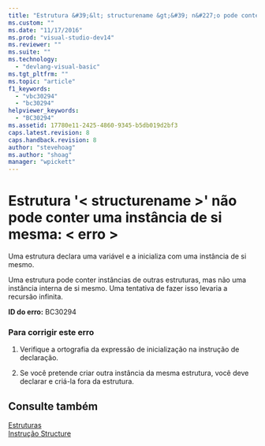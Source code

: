 ```yaml
---
title: "Estrutura &#39;&lt; structurename &gt;&#39; n&#227;o pode conter uma inst&#226;ncia de si mesma: &lt; erro &gt; | Microsoft Docs"
ms.custom: ""
ms.date: "11/17/2016"
ms.prod: "visual-studio-dev14"
ms.reviewer: ""
ms.suite: ""
ms.technology: 
  - "devlang-visual-basic"
ms.tgt_pltfrm: ""
ms.topic: "article"
f1_keywords: 
  - "vbc30294"
  - "bc30294"
helpviewer_keywords: 
  - "BC30294"
ms.assetid: 17780e11-2425-4860-9345-b5db019d2bf3
caps.latest.revision: 8
caps.handback.revision: 8
author: "stevehoag"
ms.author: "shoag"
manager: "wpickett"
---
```

# Estrutura &#39;&lt; structurename &gt;&#39; n&#227;o pode conter uma inst&#226;ncia de si mesma: &lt; erro &gt;
Uma estrutura declara uma variável e a inicializa com uma instância de si mesmo.  
  
 Uma estrutura pode conter instâncias de outras estruturas, mas não uma instância interna de si mesmo. Uma tentativa de fazer isso levaria a recursão infinita.  
  
 **ID do erro:** BC30294  
  
### Para corrigir este erro  
  
1.  Verifique a ortografia da expressão de inicialização na instrução de declaração.  
  
2.  Se você pretende criar outra instância da mesma estrutura, você deve declarar e criá\-la fora da estrutura.  
  
## Consulte também  
 [Estruturas](../../visual-basic/programming-guide/language-features/data-types/structures.md)   
 [Instrução Structure](../../visual-basic/language-reference/statements/structure-statement.md)